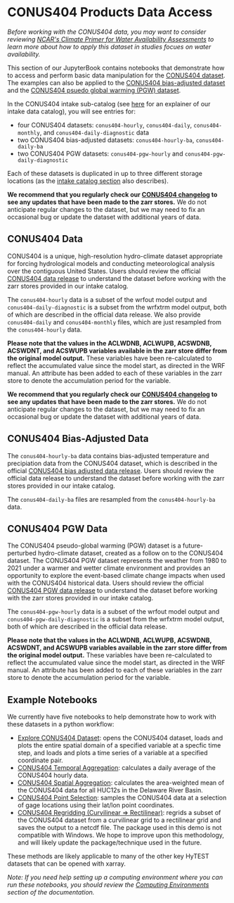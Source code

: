 # CONUS404 Products Data Access

*Before working with the CONUS404 data, you may want to consider reviewing [NCAR's Climate Primer for Water Availability Assessments](https://ncar.github.io/climate-primer-water/index.html) to learn more about how to apply this dataset in studies focues on water availability.*

This section of our JupyterBook contains notebooks that demonstrate how to access and perform basic data manipulation for the [CONUS404 dataset](https://doi.org/10.5066/P9PHPK4F). The examples can also be applied to the [CONUS404 bias-adjusted dataset](https://doi.org/10.5066/P9JE61P7) and the [CONUS404 psuedo global warming (PGW) dataset](https://doi.org/10.5066/P9HH85UU). 

In the CONUS404 intake sub-catalog (see [here](../dataset_catalog/README.md) for an explainer of our intake data catalog), you will see entries for:
- four CONUS404 datasets: `conus404-hourly`, `conus404-daily`, `conus404-monthly`, and `conus404-daily-diagnostic` data
- two CONUS404 bias-adjusted datasets: `conus404-hourly-ba`, `conus404-daily-ba`
- two CONUS404 PGW datasets: `conus404-pgw-hourly` and `conus404-pgw-daily-diagnostic`

Each of these datasets is duplicated in up to three different storage locations (as the [intake catalog section](../dataset_catalog/README.md) also describes).

**We recommend that you regularly check our [CONUS404 changelog](./CONUS404_CHANGELOG) to see any updates that have been made to the zarr stores.** We do not anticipate regular changes to the dataset, but we may need to fix an occasional bug or update the dataset with additional years of data.

## CONUS404 Data
CONUS404 is a unique, high-resolution hydro-climate dataset appropriate for forcing hydrological models and conducting meteorological analysis over the contiguous United States. Users should review the official [CONUS404 data release](https://doi.org/10.5066/P9PHPK4F) to understand the dataset before working with the zarr stores provided in our intake catalog.

The `conus404-hourly` data is a subset of the wrfout model output and `conus404-daily-diagnostic` is a subset from the wrfxtrm model output, both of which are described in the official data release. We also provide `conus404-daily` and `conus404-monthly` files, which are just resampled from the `conus404-hourly` data.

**Please note that the values in the ACLWDNB, ACLWUPB, ACSWDNB, ACSWDNT, and ACSWUPB variables available in the zarr store differ from the original model output.** These variables have been re-calculated to reflect the accumulated value since the model start, as directed in the WRF manual. An attribute has been added to each of these variables in the zarr store to denote the accumulation period for the variable. 

**We recommend that you regularly check our [CONUS404 changelog](./CONUS404_CHANGELOG) to see any updates that have been made to the zarr stores.** We do not anticipate regular changes to the dataset, but we may need to fix an occasional bug or update the dataset with additional years of data.

## CONUS404 Bias-Adjusted Data
The `conus404-hourly-ba` data contains bias-adjusted temperature and precipiation data from the CONUS404 dataset, which is described in the official [CONUS404 bias adjusted data release](https://doi.org/10.5066/P9JE61P7). Users should review the official data release to understand the dataset before working with the zarr stores provided in our intake catalog.

The `conus404-daily-ba` files are resampled from the `conus404-hourly-ba` data.

## CONUS404 PGW Data
The CONUS404 pseudo-global warming (PGW) dataset is a future-perturbed hydro-climate dataset, created as a follow on to the CONUS404 dataset. The CONUS404 PGW dataset represents the weather from 1980 to 2021 under a warmer and wetter climate environment and provides an opportunity to explore the event-based climate change impacts when used with the CONUS404 historical data. Users should review the official [CONUS404 PGW data release](https://doi.org/10.5066/10.5066/P9HH85UU) to understand the dataset before working with the zarr stores provided in our intake catalog.

The `conus404-pgw-hourly` data is a subset of the wrfout model output and `conus404-pgw-daily-diagnostic` is a subset from the wrfxtrm model output, both of which are described in the official data release.

**Please note that the values in the ACLWDNB, ACLWUPB, ACSWDNB, ACSWDNT, and ACSWUPB variables available in the zarr store differ from the original model output.** These variables have been re-calculated to reflect the accumulated value since the model start, as directed in the WRF manual. An attribute has been added to each of these variables in the zarr store to denote the accumulation period for the variable. 

## Example Notebooks
We currently have five notebooks to help demonstrate how to work with these datasets in a python workflow:
- [Explore CONUS404 Dataset](./conus404_explore.ipynb): opens the CONUS404 dataset, loads and plots the entire spatial 
   domain of a specified variable at a specfic time step, and loads and plots a time series of a variable at a specified coordinate pair.
- [CONUS404 Temporal Aggregation](./conus404_temporal_aggregation.ipynb): calculates a daily average of the CONUS404 hourly data.
- [CONUS404 Spatial Aggregation](./conus404_spatial_aggregation.ipynb): calculates the area-weighted mean of the CONUS404 data for all HUC12s in the Delaware River Basin.
- [CONUS404 Point Selection](./conus404_point_selection.ipynb): samples the CONUS404 data at a selection of gage locations using their lat/lon point coordinates.
- [CONUS404 Regridding (Curvilinear => Rectilinear)](./conus404_regrid.ipynb): regrids a subset of the CONUS404 dataset from a curvilinear grid to a rectilinear grid and saves the output to a netcdf file. The package used in this demo is not compatible with Windows. We hope to improve upon this methodology, and will likely update the package/technique used in the future.

These methods are likely applicable to many of the other key HyTEST datasets that can be opened with xarray.

*Note: If you need help setting up a computing environment where you can run these notebooks, you should review the [Computing Environments](../environment_set_up/README.md) section of the documentation.*
